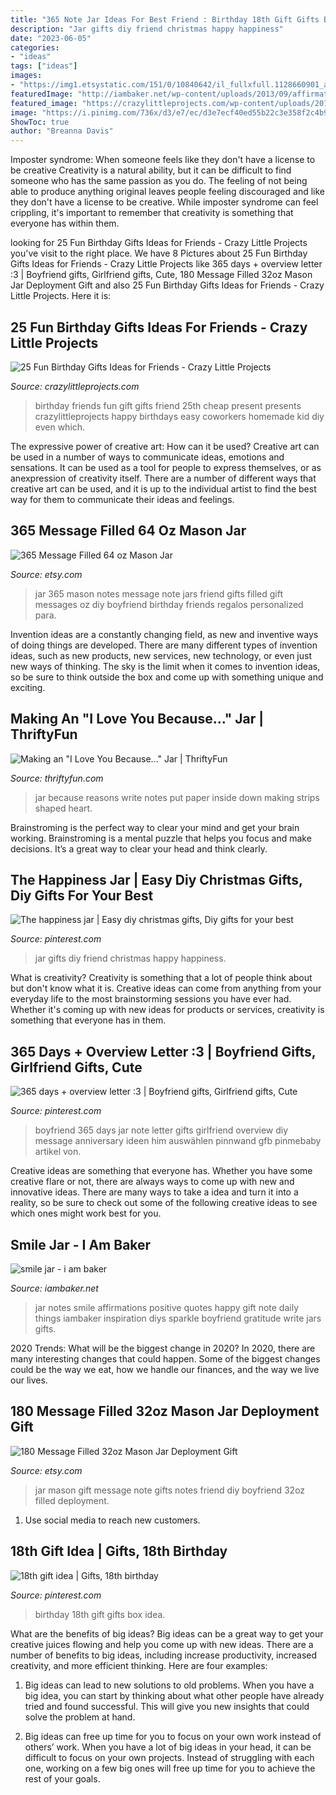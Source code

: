 ```yaml
---
title: "365 Note Jar Ideas For Best Friend : Birthday 18th Gift Gifts Box Idea"
description: "Jar gifts diy friend christmas happy happiness"
date: "2023-06-05"
categories:
- "ideas"
tags: ["ideas"]
images:
- "https://img1.etsystatic.com/151/0/10840642/il_fullxfull.1128660901_aqpf.jpg"
featuredImage: "http://iambaker.net/wp-content/uploads/2013/09/affirmations4.jpg"
featured_image: "https://crazylittleprojects.com/wp-content/uploads/2017/03/25AmazingFunBirthdayGiftIdeasforFriends.png"
image: "https://i.pinimg.com/736x/d3/e7/ec/d3e7ecf40ed55b22c3e358f2c4b94b9f--happy-jar-the-happy.jpg"
ShowToc: true
author: "Breanna Davis"
---
```



Imposter syndrome: When someone feels like they don't have a license to be creative
Creativity is a natural ability, but it can be difficult to find someone who has the same passion as you do. The feeling of not being able to produce anything original leaves people feeling discouraged and like they don't have a license to be creative. While imposter syndrome can feel crippling, it's important to remember that creativity is something that everyone has within them.

	

		
looking for 25 Fun Birthday Gifts Ideas for Friends - Crazy Little Projects you've visit to the right place. We have 8 Pictures about 25 Fun Birthday Gifts Ideas for Friends - Crazy Little Projects like 365 days + overview letter :3 | Boyfriend gifts, Girlfriend gifts, Cute, 180 Message Filled 32oz Mason Jar Deployment Gift and also 25 Fun Birthday Gifts Ideas for Friends - Crazy Little Projects. Here it is:
		
    
## 25 Fun Birthday Gifts Ideas For Friends - Crazy Little Projects

<img loading=lazy src="https://crazylittleprojects.com/wp-content/uploads/2017/03/25AmazingFunBirthdayGiftIdeasforFriends.png" onerror="this.onerror=null;this.src='https://tse1.mm.bing.net/th?id=OIP.AlRL6kT-t1GMyYK_SyLOrQHaO2&amp;pid=15.1';" alt="25 Fun Birthday Gifts Ideas for Friends - Crazy Little Projects">

_Source: crazylittleprojects.com_

>birthday friends fun gift gifts friend 25th cheap present presents crazylittleprojects happy birthdays easy coworkers homemade kid diy even which. 

	

The expressive power of creative art: How can it be used?
Creative art can be used in a number of ways to communicate ideas, emotions and sensations. It can be used as a tool for people to express themselves, or as anexpression of creativity itself. There are a number of different ways that creative art can be used, and it is up to the individual artist to find the best way for them to communicate their ideas and feelings.

    
## 365 Message Filled 64 Oz Mason Jar

<img loading=lazy src="https://img1.etsystatic.com/151/0/10840642/il_fullxfull.1128660901_aqpf.jpg" onerror="this.onerror=null;this.src='https://tse1.mm.bing.net/th?id=OIP.N5PeLVkYiTfVvJ9HsK9v_gHaLH&amp;pid=15.1';" alt="365 Message Filled 64 oz Mason Jar">

_Source: etsy.com_

>jar 365 mason notes message note jars friend gifts filled gift messages oz diy boyfriend birthday friends regalos personalized para. 

	

Invention ideas are a constantly changing field, as new and inventive ways of doing things are developed. There are many different types of invention ideas, such as new products, new services, new technology, or even just new ways of thinking. The sky is the limit when it comes to invention ideas, so be sure to think outside the box and come up with something unique and exciting.

    
## Making An &quot;I Love You Because...&quot; Jar | ThriftyFun

<img loading=lazy src="https://img.thrfun.com/img/100/593/jar4_m.jpg" onerror="this.onerror=null;this.src='https://tse4.mm.bing.net/th?id=OIP.LrNrb_aE-M1FBJ2wujODcAAAAA&amp;pid=15.1';" alt="Making an &quot;I Love You Because...&quot; Jar | ThriftyFun">

_Source: thriftyfun.com_

>jar because reasons write notes put paper inside down making strips shaped heart. 

	

Brainstroming is the perfect way to clear your mind and get your brain working. Brainstroming is a mental puzzle that helps you focus and make decisions. It’s a great way to clear your head and think clearly.

    
## The Happiness Jar | Easy Diy Christmas Gifts, Diy Gifts For Your Best

<img loading=lazy src="https://i.pinimg.com/736x/d3/e7/ec/d3e7ecf40ed55b22c3e358f2c4b94b9f--happy-jar-the-happy.jpg" onerror="this.onerror=null;this.src='https://tse1.mm.bing.net/th?id=OIP.txqbx9X757GNFPeOz_by0wHaLH&amp;pid=15.1';" alt="The happiness jar | Easy diy christmas gifts, Diy gifts for your best">

_Source: pinterest.com_

>jar gifts diy friend christmas happy happiness. 

	

What is creativity?
Creativity is something that a lot of people think about but don't know what it is. Creative ideas can come from anything from your everyday life to the most brainstorming sessions you have ever had. Whether it's coming up with new ideas for products or services, creativity is something that everyone has in them.

    
## 365 Days + Overview Letter :3 | Boyfriend Gifts, Girlfriend Gifts, Cute

<img loading=lazy src="https://i.pinimg.com/originals/1a/c2/51/1ac251919040dd698f28dc44386b1000.jpg" onerror="this.onerror=null;this.src='https://tse4.mm.bing.net/th?id=OIP.Ldj_2XOGz8IecN8ox1fvPgHaNK&amp;pid=15.1';" alt="365 days + overview letter :3 | Boyfriend gifts, Girlfriend gifts, Cute">

_Source: pinterest.com_

>boyfriend 365 days jar note letter gifts girlfriend overview diy message anniversary ideen him auswählen pinnwand gfb pinmebaby artikel von. 

	

Creative ideas are something that everyone has. Whether you have some creative flare or not, there are always ways to come up with new and innovative ideas. There are many ways to take a idea and turn it into a reality, so be sure to check out some of the following creative ideas to see which ones might work best for you.

    
## Smile Jar - I Am Baker

<img loading=lazy src="http://iambaker.net/wp-content/uploads/2013/09/affirmations4.jpg" onerror="this.onerror=null;this.src='https://tse3.mm.bing.net/th?id=OIP.mP0iIyw5tpyobLf76JPQPQHaKT&amp;pid=15.1';" alt="smile jar - i am baker">

_Source: iambaker.net_

>jar notes smile affirmations positive quotes happy gift note daily things iambaker inspiration diys sparkle boyfriend gratitude write jars gifts. 

	

2020 Trends: What will be the biggest change in 2020?
In 2020, there are many interesting changes that could happen. Some of the biggest changes could be the way we eat, how we handle our finances, and the way we live our lives.

    
## 180 Message Filled 32oz Mason Jar Deployment Gift

<img loading=lazy src="https://img0.etsystatic.com/120/0/10840642/il_fullxfull.1022829318_1xwd.jpg" onerror="this.onerror=null;this.src='https://tse2.mm.bing.net/th?id=OIP.032acpVPEG_46gPm7bX1BQHaLH&amp;pid=15.1';" alt="180 Message Filled 32oz Mason Jar Deployment Gift">

_Source: etsy.com_

>jar mason gift message note gifts notes friend diy boyfriend 32oz filled deployment. 

	

1. Use social media to reach new customers.

    
## 18th Gift Idea | Gifts, 18th Birthday

<img loading=lazy src="https://i.pinimg.com/originals/a7/4a/c7/a74ac7b0e3ad95720568341da4eacc73.jpg" onerror="this.onerror=null;this.src='https://tse3.mm.bing.net/th?id=OIP.jtdMQjCAZoHIJBrI5NGCuwHaNK&amp;pid=15.1';" alt="18th gift idea | Gifts, 18th birthday">

_Source: pinterest.com_

>birthday 18th gift gifts box idea. 

	

What are the benefits of big ideas?
Big ideas can be a great way to get your creative juices flowing and help you come up with new ideas. There are a number of benefits to big ideas, including increase productivity, increased creativity, and more efficient thinking. Here are four examples:
1. Big ideas can lead to new solutions to old problems. When you have a big idea, you can start by thinking about what other people have already tried and found successful. This will give you new insights that could solve the problem at hand.

2. Big ideas can free up time for you to focus on your own work instead of others’ work. When you have a lot of big ideas in your head, it can be difficult to focus on your own projects. Instead of struggling with each one, working on a few big ones will free up time for you to achieve the rest of your goals.

